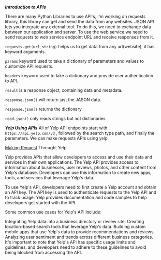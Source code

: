 ***Introduction to APIs***

There are many Python Libraries to use API's, i'm working on requests library, this library can get and send the data from any websites.
JSON API lets you integrate any external tool. To do this, we need to exchange data between our application and server. To use the web service we need to send requests to web service endpoint URL and receive responses from it.


```requests.get(url_string)``` helps us to get data from any url(website), it has keyword arguments.


```params``` keyword used to take a dictionary of parameters and values to customize API requests.


```headers``` keyword used to take a dictionary and provide user authentication to API.

```result``` is a response object, containing data and metadata.

```response.json()``` will return just the JASON data.

```response.json()```  returns the dictionary 

```read.json()``` only reads  strings  but not dictionaries

***Yelp Using APIs***
All of Yelp API endpoints start with ```https://api.yelp.com/v3``` , followed by the search type path, and finally the parameters.
We can make requests APIs using yelp.


<a href="https://github.com/SaiMedipally/Software-Engineering/blob/main/Codes/Request_Api">Making Request</a> Throught Yelp.
  
  
  Yelp provides APIs that allow developers to access and use their data and services in their own applications. 
  The Yelp API provides access to information about businesses, user reviews, photos, and other content from Yelp's database. Developers can use this information to create new apps, tools, and services that leverage Yelp's data.

To use Yelp's API, developers need to first create a Yelp account and obtain an API key.
The API key is used to authenticate requests to the Yelp API and to track usage. Yelp provides documentation and code samples to help developers get started with the API.

Some common use cases for Yelp's API include:

Integrating Yelp data into a business directory or review site.
Creating location-based search tools that leverage Yelp's data.
Building custom mobile apps that use Yelp's data to provide recommendations and reviews.
Analyzing user sentiment and trends across different business categories.
It's important to note that Yelp's API has specific usage limits and guidelines, and developers need to adhere to these guidelines to avoid being blocked from accessing the API.




